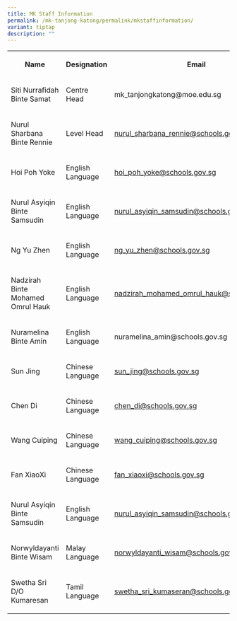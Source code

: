 ```yaml
---
title: MK Staff Information
permalink: /mk-tanjong-katong/permalink/mkstaffinformation/
variant: tiptap
description: ""
---
```

<table>
<tbody>
<tr>
<th rowspan="1" colspan="1">
<p>Name</p>
</th>
<th rowspan="1" colspan="1">
<p>Designation</p>
</th>
<th rowspan="1" colspan="1">
<p>Email</p>
</th>
</tr>
<tr>
<td rowspan="1" colspan="1">
<p>Siti Nurrafidah Binte Samat</p>
</td>
<td rowspan="1" colspan="1">
<p>Centre Head</p>
</td>
<td rowspan="1" colspan="1">
<p><a rel="noopener noreferrer nofollow" target="_blank">mk_tanjongkatong@moe.edu.sg</a>
</p>
</td>
</tr>
<tr>
<td rowspan="1" colspan="1">
<p>Nurul Sharbana Binte Rennie</p>
<p></p>
</td>
<td rowspan="1" colspan="1">
<p>Level Head</p>
</td>
<td rowspan="1" colspan="1">
<p><a href="mailto:nurul_sharbana_rennie@schools.gov.sg" rel="noopener noreferrer nofollow" target="_blank">nurul_sharbana_rennie@schools.gov.sg</a>
</p>
</td>
</tr>
<tr>
<td rowspan="1" colspan="1">
<p>Hoi Poh Yoke</p>
</td>
<td rowspan="1" colspan="1">
<p>English Language</p>
</td>
<td rowspan="1" colspan="1">
<p><a href="mailto:hoi_poh_yoke@schools.gov.sg%20" rel="noopener noreferrer nofollow" target="_blank">hoi_poh_yoke@schools.gov.sg</a>
</p>
</td>
</tr>
<tr>
<td rowspan="1" colspan="1">
<p>Nurul Asyiqin Binte Samsudin</p>
</td>
<td rowspan="1" colspan="1">
<p>English Language</p>
</td>
<td rowspan="1" colspan="1">
<p><a href="mailto:nurul_asyiqin_samsudin@schools.gov.sg%20" rel="noopener noreferrer nofollow" target="_blank">nurul_asyiqin_samsudin@schools.gov.sg</a>
</p>
</td>
</tr>
<tr>
<td rowspan="1" colspan="1">
<p>Ng Yu Zhen</p>
</td>
<td rowspan="1" colspan="1">
<p>English Language</p>
</td>
<td rowspan="1" colspan="1">
<p><a href="mailto:ng_yu_zhen@schools.gov.sg" rel="noopener noreferrer nofollow" target="_blank">ng_yu_zhen@schools.gov.sg</a>
</p>
</td>
</tr>
<tr>
<td rowspan="1" colspan="1">
<p>Nadzirah Binte Mohamed Omrul Hauk</p>
</td>
<td rowspan="1" colspan="1">
<p>English Language</p>
</td>
<td rowspan="1" colspan="1">
<p><a href="mailto:nadzirah_mohamed_omrul_hauk@schools.gov.sg" rel="noopener noreferrer nofollow" target="_blank">nadzirah_mohamed_omrul_hauk@schools.gov.sg</a>
</p>
</td>
</tr>
<tr>
<td rowspan="1" colspan="1">
<p>Nuramelina Binte Amin</p>
</td>
<td rowspan="1" colspan="1">
<p>English Language</p>
</td>
<td rowspan="1" colspan="1">
<p><a rel="noopener noreferrer nofollow" target="_blank">nuramelina_amin@schools.gov.sg</a>
</p>
</td>
</tr>
<tr>
<td rowspan="1" colspan="1">
<p>Sun Jing</p>
</td>
<td rowspan="1" colspan="1">
<p>Chinese Language</p>
</td>
<td rowspan="1" colspan="1">
<p><a href="mailto:sun_jing@schools.gov.sg%20" rel="noopener noreferrer nofollow" target="_blank">sun_jing@schools.gov.sg</a>
</p>
</td>
</tr>
<tr>
<td rowspan="1" colspan="1">
<p>Chen Di</p>
</td>
<td rowspan="1" colspan="1">
<p>Chinese Language</p>
</td>
<td rowspan="1" colspan="1">
<p><a href="mailto:chen_di@schools.gov.sg%20" rel="noopener noreferrer nofollow" target="_blank">chen_di@schools.gov.sg</a>
</p>
</td>
</tr>
<tr>
<td rowspan="1" colspan="1">
<p>Wang Cuiping</p>
</td>
<td rowspan="1" colspan="1">
<p>Chinese Language</p>
</td>
<td rowspan="1" colspan="1">
<p><a href="mailto:wang_cuiping@schools.gov.sg%20" rel="noopener noreferrer nofollow" target="_blank">wang_cuiping@schools.gov.sg</a>
</p>
</td>
</tr>
<tr>
<td rowspan="1" colspan="1">
<p>Fan XiaoXi</p>
</td>
<td rowspan="1" colspan="1">
<p>Chinese Language</p>
</td>
<td rowspan="1" colspan="1">
<p><a href="mailto:fan_xiaoxi@schools.gov.sg%20" rel="noopener noreferrer nofollow" target="_blank">fan_xiaoxi@schools.gov.sg</a>
</p>
</td>
</tr>
<tr>
<td rowspan="1" colspan="1">
<p>Nurul Asyiqin Binte Samsudin</p>
</td>
<td rowspan="1" colspan="1">
<p>English Language</p>
</td>
<td rowspan="1" colspan="1">
<p><a href="mailto:nurul_asyiqin_samsudin@schools.gov.sg%20" rel="noopener noreferrer nofollow" target="_blank">nurul_asyiqin_samsudin@schools.gov.sg</a>
</p>
</td>
</tr>
<tr>
<td rowspan="1" colspan="1">
<p>Norwyldayanti Binte Wisam</p>
</td>
<td rowspan="1" colspan="1">
<p>Malay Language</p>
</td>
<td rowspan="1" colspan="1">
<p><a href="mailto:norwyidayanti_wisam@schools.gov.sg%20" rel="noopener noreferrer nofollow" target="_blank">norwyldayanti_wisam@schools.gov.sg</a>
</p>
</td>
</tr>
<tr>
<td rowspan="1" colspan="1">
<p>Swetha Sri D/O Kumaresan</p>
</td>
<td rowspan="1" colspan="1">
<p>Tamil Language</p>
</td>
<td rowspan="1" colspan="1">
<p><a href="mailto:swetha_sri_kumaseran@schools.gov.sg%20" rel="noopener noreferrer nofollow" target="_blank">swetha_sri_kumaseran@schools.gov.sg</a>
</p>
</td>
</tr>
</tbody>
</table>
<p></p>